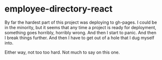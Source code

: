 # employee-directory-react

By far the hardest part of this project was deploying to gh-pages. I could be in the minority, but it seems that any time a project is ready for deployment, something goes horribly, horribly wrong. And then I start to panic. And then I break things further. And then I have to get out of a hole that I dug myself into.

Either way, not too too hard. Not much to say on this one.
